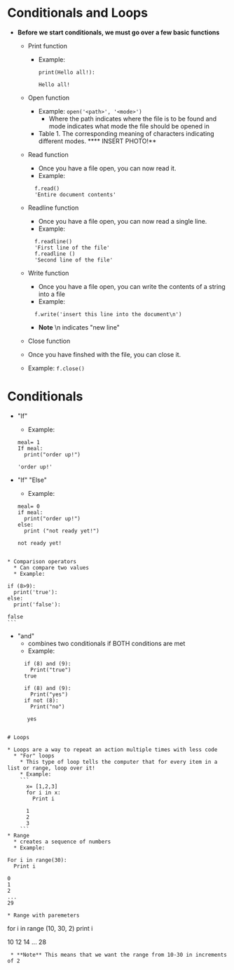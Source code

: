 # Conditionals and Loops

* **Before we start conditionals, we must go over a few basic functions**
  * Print function
    * Example:
      ```
      print(Hello all!):
    
      Hello all!
      ```
      
  * Open function
    * Example:
      `open('<path>', '<mode>')` 
      * Where the path indicates where the file is to be found and mode indicates what mode the file should be opened in
    * Table 1.  The corresponding meaning of characters indicating different modes.
    **** INSERT PHOTO!** 
  * Read function
    * Once you have a file open, you can now read it.
    * Example:
    ```
      f.read()
      'Entire document contents'
      ```
  * Readline function
    * Once you have a file open, you can now read a single line.
    * Example:
    ```
      f.readline()
      'First line of the file'
      f.readline ()
      'Second line of the file'
      ```
  * Write function
    * Once you have a file open, you can write the contents of a string into a file
    * Example:
    ```
      f.write('insert this line into the document\n')
      ```
      * **Note** \n indicates "new line"
   * Close function
    * Once you have finshed with the file, you can close it.
    * Example:
      `f.close()`
      

# Conditionals  

* "If" 
  * Example:
  ```
  meal= 1
  If meal:
    print("order up!")
  
  'order up!'
  ```

* "If" "Else" 
  * Example:
  ```
  meal= 0
  if meal:
    print("order up!")
  else:
    print ("not ready yet!")
    
  not ready yet! 
```

* Comparison operators
  * Can compare two values
  * Example:
  ```
    if (8>9):
      print('true'):
    else:
      print('false'):
      
    false
    ```
    
* "and"
  * combines two conditionals if BOTH conditions are met
  * Example:
  ```
    if (8) and (9):
      Print("true")
    true
    
    if (8) and (9):
      Print("yes")
    if not (8):
      Print("no")
     
     yes
```

# Loops

* Loops are a way to repeat an action multiple times with less code
  * "For" loops
    * This type of loop tells the computer that for every item in a list or range, loop over it!
    * Example:
    ```
      x= [1,2,3]
      for i in x:
        Print i
        
      1
      2
      3
    ```   
* Range 
  * creates a sequence of numbers
  * Example:
  ```
    For i in range(30):
      Print i
      
    0
    1
    2
    ...
    29
```
* Range with paremeters
```
  for i in range (10, 30, 2)
    print i
    
  10
  12
  14
  ...
  28
```
 * **Note** This means that we want the range from 10-30 in increments of 2
